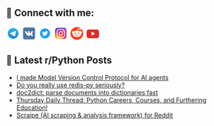## 🔎 Connect with me:
[<img src="https://github.com/bullbesh/bullbesh/blob/main/images/Telegram.png" width="32" height="32" />](https://t.me/bullbesh)
[<img src="https://github.com/bullbesh/bullbesh/blob/main/images/VK.png" width="32" height="32" />](https://vk.com/bullbesh)
[<img src="https://github.com/bullbesh/bullbesh/blob/main/images/Twitter.png" width="32" height="32" />](https://twitter.com/bullbesh1)
[<img src="https://github.com/bullbesh/bullbesh/blob/main/images/Instagram.png" width="32" height="32" />](https://www.instagram.com/bullbesh)
[<img src="https://github.com/bullbesh/bullbesh/blob/main/images/Reddit.png" width="32" height="32" />](https://www.reddit.com/user/bullbesh)
[<img src="https://github.com/bullbesh/bullbesh/blob/main/images/YouTube.png" width="32" height="32" />](https://www.youtube.com/channel/UCtfjRs6uzgq5mfm8S06WTcg)

## 📕 Latest r/Python Posts
<!-- BLOG-POST-LIST:START -->
- [I made Model Version Control Protocol for AI agents](https://www.reddit.com/r/Python/comments/1kskw3y/i_made_model_version_control_protocol_for_ai/)
- [Do you really use redis-py seriously?](https://www.reddit.com/r/Python/comments/1ksicim/do_you_really_use_redispy_seriously/)
- [doc2dict: parse documents into dictionaries fast](https://www.reddit.com/r/Python/comments/1ksgnmb/doc2dict_parse_documents_into_dictionaries_fast/)
- [Thursday Daily Thread: Python Careers, Courses, and Furthering Education!](https://www.reddit.com/r/Python/comments/1ksd1ba/thursday_daily_thread_python_careers_courses_and/)
- [Scraipe &lpar;AI scraping &amp; analysis framework&rpar; for Reddit](https://www.reddit.com/r/Python/comments/1ksbljy/scraipe_ai_scraping_analysis_framework_for_reddit/)
<!-- BLOG-POST-LIST:END -->

